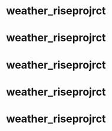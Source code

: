 # weather_riseprojrct
# weather_riseprojrct
# weather_riseprojrct
# weather_riseprojrct
# weather_riseprojrct
